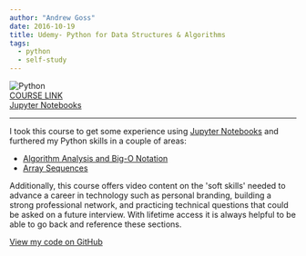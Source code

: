 ```yaml
---
author: "Andrew Goss"
date: 2016-10-19
title: Udemy- Python for Data Structures & Algorithms
tags:
  - python
  - self-study
---
```

![Python](/img/post/python.png "Python")<br>
<a href="https://www.udemy.com/python-for-data-structures-algorithms-and-interviews/learn/v4" target="_blank">COURSE LINK</a><br>
<a href="http://nbviewer.jupyter.org/github/jmportilla/Python-for-Algorithms--Data-Structures--and-Interviews/tree/master" target="_blank">Jupyter Notebooks</a><br>
<hr>
I took this course to get some experience using <a href="http://jupyter.org" target="_blank">Jupyter Notebooks</a> and furthered my Python skills in a couple of areas:

* <a href="http://nbviewer.jupyter.org/github/andrewrgoss/udemy-python-data_structs-algorithms/tree/master/algorithm_analysis_and_big-o" target="_blank">Algorithm Analysis and Big-O Notation</a>
* <a href="http://nbviewer.jupyter.org/github/andrewrgoss/udemy-python-data_structs-algorithms/tree/master/array_sequences" target="_blank">Array Sequences</a>

Additionally, this course offers video content on the 'soft skills' needed to advance a career in technology such as personal branding, building a strong professional network, and practicing technical questions that could be asked on a future interview. With lifetime access it is always helpful to be able to go back and reference these sections.

<a href="https://github.com/andrewrgoss/udemy-python-data_structs-algorithms" class="btn" target="_blank">View my code on GitHub</a><br class="custom">